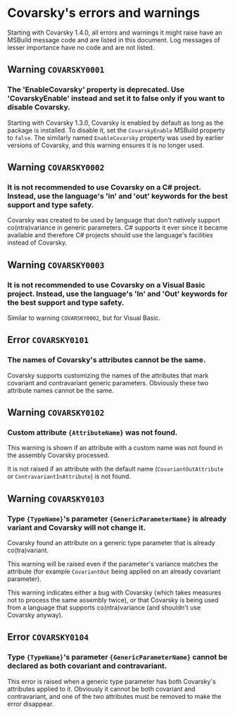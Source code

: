 # Covarsky's errors and warnings

Starting with Covarsky 1.4.0, all errors and warnings it might raise have an MSBuild message code and are listed in this document. Log messages of lesser importance have no code and are not listed.

## Warning `COVARSKY0001`

### The 'EnableCovarsky' property is deprecated. Use 'CovarskyEnable' instead and set it to false only if you want to disable Covarsky.

Starting with Covarsky 1.3.0, Covarsky is enabled by default as long as the package is installed. To disable it, set the `CovarskyEnable` MSBuild property to `false`. The similarly named `EnableCovarsky` property was used by earlier versions of Covarsky, and this warning ensures it is no longer used.

## Warning `COVARSKY0002`

### It is not recommended to use Covarsky on a C# project. Instead, use the language's 'in' and 'out' keywords for the best support and type safety.

Covarsky was created to be used by language that don't natively support co(ntra)variance in generic parameters. C# supports it ever since it became available and therefore C# projects should use the language's facilities instead of Covarsky.

## Warning `COVARSKY0003`

### It is not recommended to use Covarsky on a Visual Basic project. Instead, use the language's 'In' and 'Out' keywords for the best support and type safety.

Similar to warning `COVARSKY0002`, but for Visual Basic.

## Error `COVARSKY0101`

### The names of Covarsky's attributes cannot be the same.

Covarsky supports customizing the names of the attributes that mark covariant and contravariant generic parameters. Obviously these two attribute names cannot be the same.

## Warning `COVARSKY0102`

### Custom attribute `{AttributeName}` was not found.

This warning is shown if an attribute with a custom name was not found in the assembly Covarsky processed.

It is not raised if an attribute with the default name (`CovariantOutAttribute` or `ContravariantInAttribute`) is not found.

## Warning `COVARSKY0103`

### Type `{TypeName}`'s parameter `{GenericParameterName}` is already variant and Covarsky will not change it.

Covarsky found an attribute on a generic type parameter that is already co(tra)variant.

This warning will be raised even if the parameter's variance matches the attribute (for example `CovariantOut` being applied on an already covariant parameter).

This warning indicates either a bug with Covarsky (which takes measures not to process the same assembly twice), or that Covarsky is being used from a language that supports co(ntra)variance (and shouldn't use Covarsky anyway).

## Error `COVARSKY0104`

### Type `{TypeName}`'s parameter `{GenericParameterName}` cannot be declared as both covariant and contravariant.

This error is raised when a generic type parameter has both Covarsky's attributes applied to it. Obviously it cannot be both covariant and contravariant, and one of the two attributes must be removed to make the error disappear.
